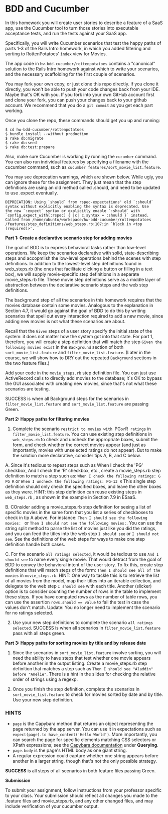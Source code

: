 BDD and Cucumber
================


In this homework you will create user stories to describe a feature of a SaaS app, use the Cucumber tool to turn those stories into executable acceptance tests, and run the tests against your SaaS app.  

Specifically, you will write Cucumber scenarios that test the happy
paths of parts 1-3 of the Rails Intro homework, in which you added
filtering and sorting to RottenPotatoes' `index` view for Movies.

The app code in `hw-bdd-cucumber/rottenpotatoes` contains a "canonical" solution to the
Rails Intro homework against which to write your scenarios, and the
necessary scaffolding for the first couple of scenarios. 

You may fork your own copy, or just clone this repo directly. If you clone it directly, you won't be able to push your code changes back from your IDE. Maybe that's OK with you. If you fork into your own GitHub account first and clone your fork, you can push your changes back to your github account. We recommend
that you do a `git commit` as you get each part working. 

Once you clone the repo, these commands should get you up and running:

```
$ cd hw-bdd-cucumber/rottenpotatoes
$ bundle install --without production
$ rake db:migrate
$ rake db:seed
$ rake db:test:prepare
```

Also, make sure Cucumber is working by running the `cucumber` command. You can also run individual features by specifying a filename with the cucumber command, such as `cucumber features/sort_movie_list.feature`.

You may see deprecation warnings, which are shown below. While ugly, you can ignore these for the assignment. They just mean that the step definitions are using an old method called .should, and need to be updated to use .expect eventually.

```
DEPRECATION: Using `should` from rspec-expectations' old `:should` 
syntax without explicitly enabling the syntax is deprecated. Use 
the new `:expect` syntax or explicitly enable `:should` with 
`config.expect_with(:rspec) { |c| c.syntax = :should }` instead. 
Called from /home/ubuntu/workspace/hw-bdd-cucumber/rottenpotatoes
/features/step_definitions/web_steps.rb:107:in `block in <top 
(required)>'.
```


**Part 1: Create a declarative scenario step for adding movies**

The goal of BDD is to express behavioral tasks rather than low-level operations.  We keep the scenarios declarative with solid, state-describing steps and accopmlish the low-level operations behind the scenes with step definitions. In addition to the lowest-level step definitions found in web_steps.rb (the ones that facilitate clicking a button or filling in a text box), we will supply movie-specific step definitions in a separate movie_steps.rb file. These movie step definitions serve as a middle layer of abstraction between the declarative scenario steps and the web step definitions.

The background step of all the scenarios in this homework requires that
the movies database contain some movies.  Analogous to the explanation
in Section 4.7, it would go against the goal of BDD to do this by
writing scenarios that spell out every interaction required to add a new
movie, since adding new movies is not what these scenarios are about. 

Recall that the `Given` steps of a user story specify the initial state
of the system: it does not matter how the system got into that state.
For part 1, therefore, you will create a step definition that will match
the step `Given the following movies exist` in the `Background` section
of both `sort_movie_list.feature` and `filter_movie_list.feature`.
(Later in the course, we will show how to DRY out the repeated
`Background` sections in the two feature files.) 

Add your code in the `movie_steps.rb` step definition file.  You can
just use ActiveRecord calls to directly add movies to the database; it`s
OK to bypass the GUI associated with creating new movies, since that's
not what these scenarios are testing. 

SUCCESS is when all Background steps for the scenarios in
`filter_movie_list.feature` and `sort_movie_list.feature` are passing
Green. 

**Part 2: Happy paths for filtering movies**

1. Complete the scenario `restrict to movies with `PG` or `R` ratings` in `filter_movie_list.feature`. You can use existing step definitions in `web_steps.rb` to check and uncheck the appropriate boxes, submit the form, and check whether the correct movies appear (and just as importantly, movies with unselected ratings do not appear). But to make the solution more declarative, consider tips A, B, and C below.

A. Since it's tedious to repeat steps such as When I check the 'PG' checkbox, And I check the 'R' checkbox, etc., create a movie_steps.rb step definition to match a step such as:
`When I check the following ratings: G PG R` or `When I uncheck the following ratings: PG-13 R`
This single step definition should only check the specified boxes, and
leave the other boxes as they were. HINT: this step definition can reuse
existing steps in  `web_steps.rb` , as shown in the example in Section
7.9 in ESaaS.

B. COnsider adding a movie_steps.rb step definition for seeing a list of specific movies in the same form that you list a series of checkboxes to check in tip A above. For instance: `Then I should see the following movies: ` or `Then I should not see the following movies:`. You can use the string split method to parse the list of movies just like you did the ratings, and you can feed the titles into the web step `I should see` or `I should not see`. See the definitions of the web steps for ways to make one step definition handle both cases.

C. For the scenario `all ratings selected`, it would be tedious to use `And I should see` to name every single movie. That would detract from the goal of BDD to convey the behavioral intent of the user story. To fix this, create step definitions that will match steps of the form: 
`Then I should see all of the movies` in `movie_steps.rb`. 
HINT: One way to tackle this is to retrieve the list of all movies from the model, map their titles into an iterable collection, and delegate to the web step `I should see` with each title. Another (slicker) option is to consider counting the number of rows in the table to implement these steps. If you have computed rows as the number of table rows, you can use the assertion `rows.should == value` to fail the test in case the values don't match.
Update: You no longer need to implement the scenario for no ratings selected.

2. Use your new step definitions to complete the scenario `all ratings selected`. SUCCESS is when all scenarios in `filter_movie_list.feature` pass with all steps green.

**Part 3: Happy paths for sorting movies by title and by release date**

1. Since the scenarios in `sort_movie_list.feature` involve sorting, you will need the ability to have steps that test whether one movie appears before another in the output listing. Create a movie_steps.rb step definition that matches a step such as 
`Then I should see "Aladdin" before "Amelie"`. There is a hint in the slides for checking the relative order of strings using a regexp.

2. Once you finish the step definition, complete the scenarios in `sort_movie_list.feature` to check for movies sorted by date and by title. Use your new step definition.

### HINTS

  * `page` is the Capybara method that returns an object representing
  the page returned by the app server.  You can use it in expectations
  such as `expect(page).to have_content('Hello World')`.  More
  importantly, you can search the page for specific elements matching
  CSS selectors or XPath expressions; see the [Capybara
  documentation](https://github.com/jnicklas/capybara) under **Querying**.
  * `page.body` is the page's HTML body as one giant string.  
  * A regular expression could capture whether one string appears before
  another in a larger string, though that's not the only possible
  strategy. 

**SUCCESS** is all steps of all scenarios in both feature files passing Green.

**Submission**

To submit your assignment, follow instructions from your professor specific to your class. Your submission should reflect all changes you made to the .feature files and movie_steps.rb, and any other changed files, and may include verification of your cucumber output.
